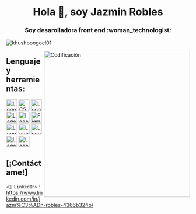 <h1 align="center">Hola 👋, soy Jazmin Robles</h1>
<h3 align="center">Soy desarolladora front end :woman_technologist:</h3>

<p align="left"> <img src="https://komarev.com/ghpvc/?username=khushboogoel01&label=Profile%20views&color=129e00&style=plastic" alt="khushboogoel01" /> </p>
<img align="right" alt="Codificación" width="400" src="https://cdn.dribbble.com/users/2646423/screenshots/5507196/computer.gif">

## Lenguaje y herramientas:

<img src="https://img.shields.io/badge/HTML5-282C34?logo=html5&logoColor=E34F26" alt="Logotipo de HTML5" title="HTML5" height="30" /> <img src=" https://img.shields.io/badge/CSS3-282C34?logo=css3&logoColor=1572B6" alt="CSS3 logo" title="CSS3" height="30" />
<img src="https://img.shields.io/badge/JavaScript-282C34?logo=javascript&logoColor=F7DF1E" alt="Logotipo de JavaScript" title="JavaScript" height="30" />
<img src="https://img.shields.io/badge/VS%20Code-282C34?logo=visual-studio-code&logoColor=007ACC" alt="Logotipo de Visual Studio Code" title="Visual Studio Code" height= "30" />
<img src="https://img.shields.io/badge/git-282C34?logo=git&logoColor=F05032" alt="logotipo de git" title="git" height="30" />
<img src="https://img.shields.io/badge/Figma-282C34?logo=figma&logoColor=white" alt="Figma" title="Fifma" height="30" />
<img src="https://img.shields.io/badge/ESLint-282C34?logo=eslint&logoColor=4B32C3" alt="Logotipo de ESLint" title="ESLint" height="30" />
<img src="https://img.shields.io/badge/Node.js-282C34?logo=node.js&logoColor=339933" alt="Logotipo de Node.js" title="Node.js" height="30 " /> <img src="https://img.shields.io/badge/Firebase-282C34?logo=firebase&logoColor=FFCA28" alt="Logotipo de Firebase" title="Firebase" height="30" /> <img src="https://img.shields.io/badge/React-282C34?logo=react&logoColor=61DAFB" alt="Logotipo de React" title="React" height="30" /> <img src="https: //img.shields.io/badge/Jest-282C34?logo=broma&logoColor=C21325" alt="Logotipo de broma" title="Broma" height="30" />

## [¡Contáctame!]
`<💼 LinkedIn>` : <https://www.linkedin.com/in/jazm%C3%ADn-robles-4366b324b/>
